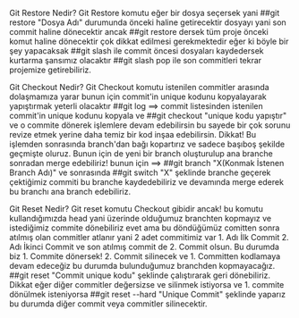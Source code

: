 Git Restore Nedir?
Git Restore komutu eğer bir dosya seçersek yani ##git restore "Dosya Adı" durumunda önceki haline getirecektir dosyayı yani son commit haline dönecektir ancak ##git restore dersek tüm proje önceki komut haline dönecektir çok dikkat edilmesi gerekmektedir eğer ki böyle bir şey yapacaksak ##git slash ile commit öncesi dosyaları kaydedersek kurtarma şansımız olacaktır ##git slash pop ile son commitleri tekrar projemize getirebiliriz.

Git Checkout Nedir?
Git Checkout komutu istenilen commitler arasında dolaşmamıza yarar bunun için commit'in unique kodunu kopyalayarak yapıştırmak yeterli olacaktır ##git log ==> commit listesinden istenilen commit'in unique kodunu kopyala ve ##git checkout "unique kodu yapıştır" ve o commite dönerek işlemlere devam edebilirsin bu sayede bir çok sorunu revize etmek yerine daha temiz bir kod inşaa edebilirsin.
Dikkat! Bu işlemden sonrasında branch'dan bağı kopartırız ve sadece başıboş şekilde geçmişte oluruz. Bunun için de yeni bir branch oluşturulup ana branche sonradan merge edebiliriz! bunun için ==> ##git branch "X(Konmak İstenen Branch Adı)" ve sonrasında ##git switch "X" şeklinde branche geçerek çektiğimiz commiti bu branche kaydedebiliriz ve devamında merge ederek bu branchı ana branch edebiliriz.

Git Reset Nedir? 
Git reset komutu Checkout gibidir ancak! bu komutu kullandığımızda head yani üzerinde olduğumuz branchten kopmayız ve istediğimiz commite dönebiliriz evet ama bu döndüğümüz comitten sonra atılmış olan commitler atlanır yani 2 adet commitimiz var 1. Adı İlk Commit 2. Adı İkinci Commit ve son atılmış commit de 2. Commit olsun. Bu durumda biz 1. Commite dönersek! 2. Commit silinecek ve 1. Committen kodlamaya devam edeceğiz bu durumda bulunduğumuz branchden kopmayacağız. ##git reset "Commit unique kodu" şeklinde çalıştırarak geri dönebiliriz.
Dikkat eğer diğer commitler değersizse ve silinmek istiyorsa ve 1. commite dönülmek isteniyorsa ##git reset --hard "Unique Commit" şeklinde yaparız bu durumda diğer commit veya commitler silinecektir.

